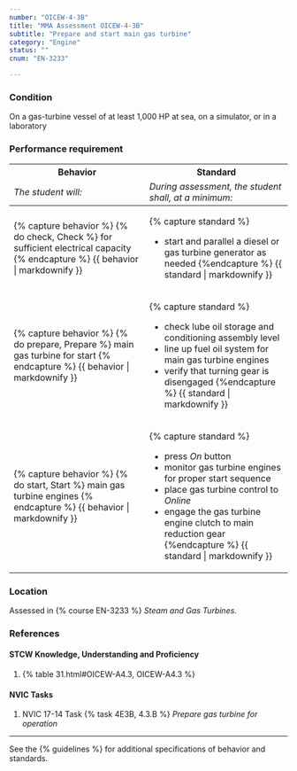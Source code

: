 ```yaml
---
number: "OICEW-4-3B"
title: "MMA Assessment OICEW-4-3B"
subtitle: "Prepare and start main gas turbine"
category: "Engine"
status: ""
cnum: "EN-3233"

---
```

### Condition

On a gas-turbine vessel of at least 1,000 HP at sea, on a simulator, or in a laboratory

### Performance requirement 

<table width='100%' class='Guidelines'>
 <thead>
 <tr>
     <th class='thirty'>Behavior</th>
     <th class='seventy'>Standard</th>
 </tr>
 <tr>
     <td><em>The student will:</em></td>
     <td><em>During assessment, the student shall, at a minimum:</em></td>
 </tr>
 </thead>
 <tbody>
 

<tr><td>

{% capture behavior %}
{% do check, Check %} for sufficient electrical capacity
{% endcapture %}
{{ behavior | markdownify }}

</td><td>

{% capture standard %}
* start and parallel a diesel or gas turbine generator as needed
{%endcapture %}
{{ standard | markdownify }}

</td></tr>



<tr><td>

{% capture behavior %}
{% do prepare, Prepare %} main gas turbine for start
{% endcapture %}
{{ behavior | markdownify }}

</td><td>

{% capture standard %}
* check lube oil storage and conditioning assembly level
* line up fuel oil system for main gas turbine engines
* verify that turning gear is disengaged
{%endcapture %}
{{ standard | markdownify }}

</td></tr>



<tr><td>

{% capture behavior %}
{% do start, Start %} main gas turbine engines
{% endcapture %}
{{ behavior | markdownify }}

</td><td>

{% capture standard %}
* press *On* button
* monitor gas turbine engines for proper start sequence 
* place gas turbine control to *Online*
* engage the gas turbine engine clutch to main reduction gear
{%endcapture %}
{{ standard | markdownify }}

</td></tr>



 </tbody>
 </table>

### Location

Assessed in  {% course  EN-3233 %}  *Steam and Gas Turbines*.

### References

#### STCW Knowledge, Understanding and Proficiency

1. {% table 31.html#OICEW-A4.3, OICEW-A4.3 %}


#### NVIC Tasks

1. NVIC 17-14 Task {% task 4E3B, 4.3.B %} *Prepare gas turbine for operation*



***



See the {% guidelines %} for additional specifications of behavior and standards.
